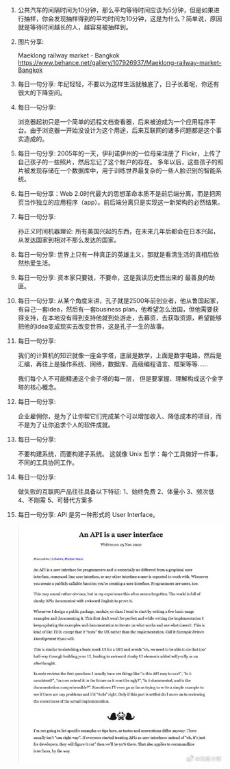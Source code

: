 1. 公共汽车的间隔时间为10分钟，那么平均等待时间应该为5分钟，但是如果进行抽样，你会发现抽样得到的平均时间为10分钟，这是为什么？简单说，原因就是等待时间越长的人，越容易被抽样到。

2. 图片分享:

   Maeklong railway market - Bangkok
   https://www.behance.net/gallery/107926937/Maeklong-railway-market-Bangkok
   
3. 每日一句分享:
   年纪轻轻，不要以为这样生活就触底了，日子长着呢，你还有很大的下降空间。
   
4. 每日一句分享:

   浏览器起初只是一个简单的远程文档查看器，后来被迫成为一个应用程序平台。由于浏览器一开始没设计为这个用途，后来互联网的诸多问题都是这个事实造成的。
   
5. 每日一句分享:
   2005年的一天，伊利诺伊州的一位母亲注册了 Flickr，上传了自己孩子的一些照片，然后忘记了这个帐户的存在。
   多年以后，这些孩子的照片被发现存储在一个数据库中，用于训练世界最复杂的一些人脸识别的智能系统。
   
6. 每日一句分享：Web 2.0时代最大的思想革命本质不是前后端分离，而是把网页当作独立的应用程序（app）。前后端分离只是实现这一新架构的必然结果。

7. 每日一句分享:

   孙正义时间机器理论: 所有美国兴起的东西，在未来几年后都会在日本兴起，从发达国家到相对不那么发达的国家。
   
8. 每日一句分享: 世界上只有一种真正的英雄主义，那就是看清生活的真相后依然热爱生活。

9. 每日一句分享: 资本家只要钱，不要命，这是我读历史悟出来的 最善良的劫匪。

10. 每日一句分享: 
    从某个角度来讲，孔子就是2500年前创业者，他从鲁国起家，有自己一套idea，然后有一套business plan，他希望怎么治国，但他需要获得支持，在本地没有得到支持他就到处游走，去募资，去获取资源，希望能够把他的idea变成现实去改变世界，这是孔子一生的故事。
    
11. 每日一句分享:

    我们的计算机的知识就像一座金字塔，底层是数学，上面是数字电路，然后是汇编，再往上是操作系统、网络，数据库、高级编程语言、框架等等......

    我们每个人不可能精通这个金子塔的每一层， 但是要掌握、理解构成这个金字塔的核心概念。
    
12. 每日一句分享:

    企业雇佣你，是为了让你帮它们完成某个可以增加收入、降低成本的项目，而不是为了让你追求个人的软件成就。
    
13. 每日一句分享:

    不要构建系统，而要构建子系统。
    这就像 Unix 哲学：每个工具做好一件事，不同的工具协同工作。
    
14. 每日一句分享:

    做失败的互联网产品往往具备以下特征: 
    1、始终免费 
    2、体量小 
    3、频次低 
    4、不刚需 
    5、可替代方案多
    
15. 每日一句分享: API 是另一种形式的 User Interface。

    ![image-20201207230421457](docs/image-20201207230421457.png)